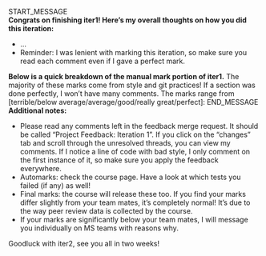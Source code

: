 START_MESSAGE \
**Congrats on finishing iter1! Here’s my overall thoughts on how you did this iteration:**
- ...
- Reminder: I was lenient with marking this iteration, so make sure you read each comment even if I gave a perfect mark.

**Below is a quick breakdown of the manual mark portion of iter1.** The majority of these marks come from style and git practices! If a section was done perfectly, I won’t have many comments. The marks range from [terrible/below average/average/good/really great/perfect]:
END_MESSAGE \
**Additional notes:**
- Please read any comments left in the feedback merge request. It should be called “Project Feedback: Iteration 1”. If you click on the “changes” tab and scroll through the unresolved threads, you can view my comments. If I notice a line of code with bad style, I only comment on the first instance of it, so make sure you apply the feedback everywhere.
- Automarks: check the course page. Have a look at which tests you failed (if any) as well!
- Final marks: the course will release these too. If you find your marks differ slightly from your team mates, it’s completely normal! It’s due to the way peer review data is collected by the course.
- If your marks are significantly below your team mates, I will message you individually on MS teams with reasons why.

Goodluck with iter2, see you all in two weeks!
